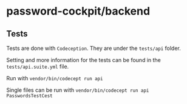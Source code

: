 # password-cockpit/backend

## Tests

Tests are done with `Codeception`. They are under the `tests/api` folder.

Setting and more information for the tests can be found in the `tests/api.suite.yml` file.

Run with `vendor/bin/codecept run api`

Single files can be run with `vendor/bin/codecept run api PasswordsTestCest`